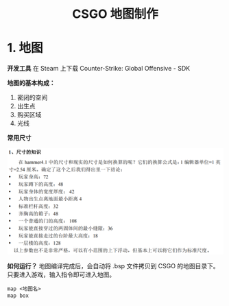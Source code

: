 <h1 id="CSMap" align="center">CSGO 地图制作</h1>

# 1. 地图

**开发工具**
在 Steam 上下载 Counter-Strike: Global Offensive - SDK

**地图的基本构成：**
1. 密闭的空间
2. 出生点
3. 购买区域
4. 光线

**常用尺寸**

![](../images/Source/常用尺寸.png)

**如何运行？**
地图编译完成后，会自动将 .bsp 文件拷贝到 CSGO 的地图目录下。
只要进入游戏，输入指令即可进入地图。
```csgo
map <地图名>
map box
```